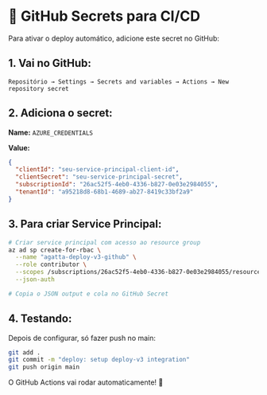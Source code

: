 # 🔧 GitHub Secrets para CI/CD

Para ativar o deploy automático, adicione este secret no GitHub:

## **1. Vai no GitHub:**
```
Repositório → Settings → Secrets and variables → Actions → New repository secret
```

## **2. Adiciona o secret:**

**Name:** `AZURE_CREDENTIALS`

**Value:**
```json
{
  "clientId": "seu-service-principal-client-id",
  "clientSecret": "seu-service-principal-secret",
  "subscriptionId": "26ac52f5-4eb0-4336-b827-0e03e2984055",
  "tenantId": "a95218d8-68b1-4689-ab27-8419c33bf2a9"
}
```

## **3. Para criar Service Principal:**

```bash
# Criar service principal com acesso ao resource group
az ad sp create-for-rbac \
  --name "agatta-deploy-v3-github" \
  --role contributor \
  --scopes /subscriptions/26ac52f5-4eb0-4336-b827-0e03e2984055/resourceGroups/agatta-deploy-v3-rg \
  --json-auth

# Copia o JSON output e cola no GitHub Secret
```

## **4. Testando:**
Depois de configurar, só fazer push no main:
```bash
git add .
git commit -m "deploy: setup deploy-v3 integration"
git push origin main
```

O GitHub Actions vai rodar automaticamente! 🚀
